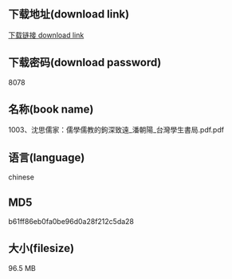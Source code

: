 ## 下载地址(download link)
[下载链接 download link](https://voluble-croquembouche-d321dc.netlify.app/?s=1003%E3%80%81%E6%B2%88%E6%80%9D%E5%84%92%E5%AE%B6%EF%BC%9A%E5%84%92%E5%AD%B8%E5%84%92%E6%95%99%E7%9A%84%E9%89%A4%E6%B7%B1%E8%87%B4%E9%81%A0_%E6%BD%98%E6%9C%9D%E9%99%BD_%E5%8F%B0%E7%81%A3%E5%AD%B8%E7%94%9F%E6%9B%B8%E5%B1%80.pdf)

## 下载密码(download password)
8078

## 名称(book name)
1003、沈思儒家：儒學儒教的鉤深致遠_潘朝陽_台灣學生書局.pdf.pdf

## 语言(language)
chinese

## MD5
b61ff86eb0fa0be96d0a28f212c5da28

## 大小(filesize)
96.5 MB
